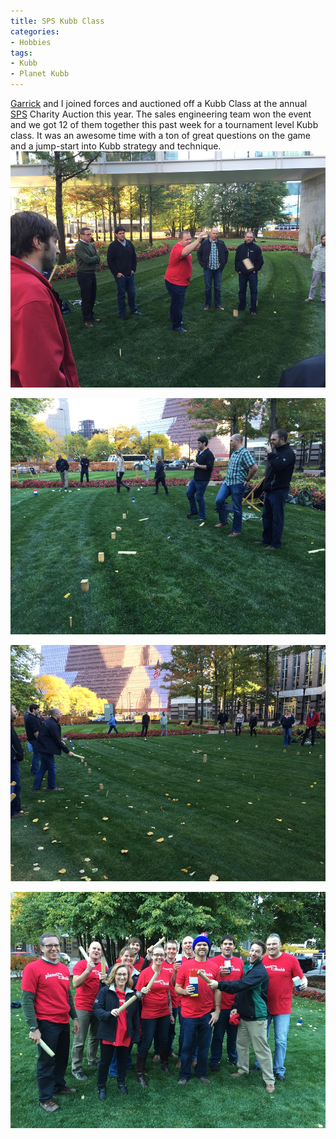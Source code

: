 ```yaml
---
title: SPS Kubb Class
categories:
- Hobbies
tags:
- Kubb
- Planet Kubb
---
```


[Garrick](https://garrickvanburen.com) and I joined forces and auctioned off a Kubb Class at the annual [SPS](http://www.spscommerce.com) Charity Auction this year. The sales engineering team won the event and we got 12 of them together this past week for a tournament level Kubb class. It was an awesome time with a ton of great questions on the game and a jump-start into Kubb strategy and technique.
![SPS Kubb Event 2](/assets/posts/2014/SPS-Kubb-Event-2.jpg)

![SPS Kubb Event 3](/assets/posts/2014/SPS-Kubb-Event-3.jpg)

![SPS Kubb Event 4](/assets/posts/2014/SPS-Kubb-Event-4.jpg)

![SPS Kubb Event 1](/assets/posts/2014/SPS-Kubb-Event-1.jpg)
